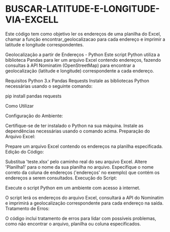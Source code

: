 # BUSCAR-LATITUDE-E-LONGITUDE-VIA-EXCELL
Este código tem como objetivo ler os endereços de uma planilha do Excel, chamar a função encontrar_geolocalizacao para cada endereço e imprimir a latitude e longitude correspondentes.

Geolocalização a partir de Endereços - Python
Este script Python utiliza a biblioteca Pandas para ler um arquivo Excel contendo endereços, fazendo consultas à API Nominatim (OpenStreetMap) para encontrar a geolocalização (latitude e longitude) correspondente a cada endereço.

Requisitos
Python 3.x
Pandas
Requests
Instale as bibliotecas Python necessárias usando o seguinte comando:


pip install pandas requests

Como Utilizar

Configuração do Ambiente:

Certifique-se de ter instalado o Python na sua máquina.
Instale as dependências necessárias usando o comando acima.
Preparação do Arquivo Excel:

Prepare um arquivo Excel contendo os endereços na planilha especificada.
Edição do Código:

Substitua 'teste.xlsx' pelo caminho real do seu arquivo Excel.
Altere 'Planilha1' para o nome da sua planilha no arquivo.
Especifique o nome correto da coluna de endereços ('endereços' no exemplo) que contém os endereços a serem consultados.
Execução do Script:

Execute o script Python em um ambiente com acesso à internet.

O script lerá os endereços do arquivo Excel, consultará a API do Nominatim e imprimirá a geolocalização correspondente para cada endereço na saída.
Tratamento de Erros:

O código inclui tratamento de erros para lidar com possíveis problemas, como não encontrar o arquivo, planilha ou coluna especificados.